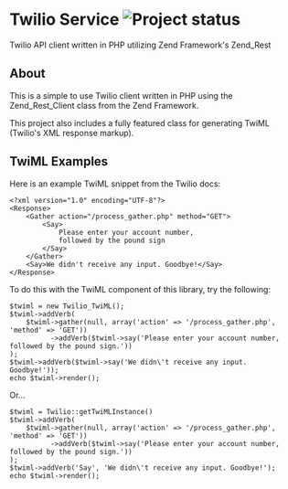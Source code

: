 # Twilio Service ![Project status](http://http://stillmaintained.com/leek/twilio-zf-service.png)
Twilio API client written in PHP utilizing Zend Framework's Zend_Rest

## About

This is a simple to use Twilio client written in PHP using the Zend_Rest_Client class from the Zend Framework.

This project also includes a fully featured class for generating TwiML (Twilio's XML response markup).

## TwiML Examples

Here is an example TwiML snippet from the Twilio docs:

    <?xml version="1.0" encoding="UTF-8"?>  
    <Response>  
        <Gather action="/process_gather.php" method="GET">  
            <Say>  
                Please enter your account number,   
                followed by the pound sign  
            </Say>  
        </Gather>  
        <Say>We didn't receive any input. Goodbye!</Say>  
    </Response>
    
To do this with the TwiML component of this library, try the following:

    $twiml = new Twilio_TwiML();
    $twiml->addVerb(
        $twiml->gather(null, array('action' => '/process_gather.php', 'method' => 'GET'))
              ->addVerb($twiml->say('Please enter your account number, followed by the pound sign.'))
    );
    $twiml->addVerb($twiml->say('We didn\'t receive any input. Goodbye!'));
    echo $twiml->render();

Or...

    $twiml = Twilio::getTwiMLInstance()
    $twiml->addVerb(
        $twiml->gather(null, array('action' => '/process_gather.php', 'method' => 'GET'))
              ->addVerb($twiml->say('Please enter your account number, followed by the pound sign.'))
    );
    $twiml->addVerb('Say', 'We didn\'t receive any input. Goodbye!'); 
    echo $twiml->render();